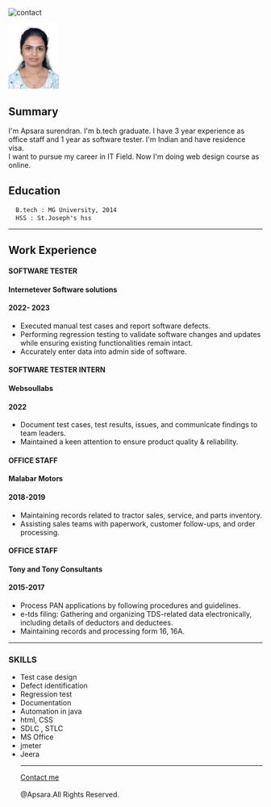 ![contact](https://github.com/apsarasurendran/apsarasurendran.github.io/assets/154671584/dedb1e24-093b-49ed-8a99-c9dd9c4812d2)
<!DOCTYPE html>
<html lang="en">
<head>
    <meta charset="UTF-8">
    <meta name="viewport" content="width=device-width, initial-scale=1.0">
  
</head>
<body>
<img style = "width: 100px;"src = "./me.png"/>
<h2>Summary</h2>
 <p> I'm Apsara surendran. I'm b.tech graduate. 
        I have 3 year experience as office staff and 1 year as software tester. 
        I'm Indian and have residence visa.<br/> I want to pursue my career in IT Field. 
        Now I'm doing web design course as online. </p>
        
 <h2>Education</h2>

      B.tech : MG University, 2014
      HSS : St.Joseph's hss  
 <hr/>   
  <h2>Work Experience</h2>

  <h4>SOFTWARE TESTER</h4>
  <h4>Internetever Software solutions</h4>
    <h4>2022- 2023</h4>

  
  <ul>
    <li>Executed manual test cases and report software defects.</li>
  <li>Performing regression testing to validate software changes and
    updates while ensuring existing functionalities remain intact.</li>
  <li>Accurately enter data into admin side of software.</li></ul>
  
  <h4>SOFTWARE TESTER INTERN</h4>
  <h4>Websoullabs</h4>
  <h4>2022</h4>

  <ul>
   <li> Document test cases, test results, issues, and communicate
findings to team leaders.</li>
<li>Maintained a keen attention to ensure product quality & reliability.</li>
  </ul>
  
<h4>OFFICE STAFF</h4>

  <h4>Malabar Motors</h4>
  <h4>2018-2019</h4>
  
  <ul>
    <li>Maintaining records related to tractor sales, service, and parts
  inventory.</li>
<li>Assisting sales teams with paperwork, customer follow-ups, and
  order processing.</li></ul>
  
  <h4>OFFICE STAFF</h4>
<h4>Tony and Tony Consultants</h4>
 
  <h4>2015-2017</h4>
  <ul>
  <li>Process PAN applications by following procedures and guidelines.</li>
<li>e-tds filing: Gathering and organizing TDS-related data
electronically, including details of deductors and deductees.</li>
<li>Maintaining records and processing form 16, 16A.</li></ul>
<hr/>
<p><h3>SKILLS</h3>
  <ul>
  <li>Test case design</li>
<li>Defect identification</li>
<li>Regression test</li>
<li>Documentation</li>
<li>Automation in java</li>
<li>html, CSS</li>
<li>SDLC , STLC</li>
<li>MS Office</li>
<li>jmeter</li>
<li>Jeera</li>

<hr/>
<a href = "./contact.png">Contact me</a>

</body>

<footer>
    <br/>
    @Apsara.All Rights Reserved.
</footer>
</html>

